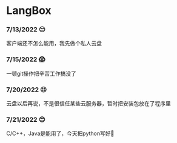 ﻿# LangBox
### 7/13/2022 😔
客户端还不怎么能用，我先做个私人云盘
### 7/15/2022 😱
一顿git操作把辛苦工作搞没了
### 7/20/2022 😣
云盘以后再说，不是很信任某些云服务器，暂时把安装包放在了程序里
### 7/21/2022 😊
C/C++，Java是能用了，今天把python写好🤤
